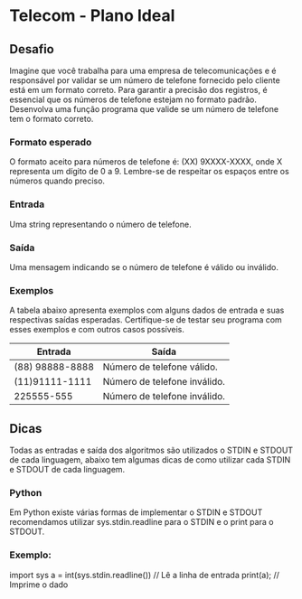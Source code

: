 # Telecom - Plano Ideal

## Desafio
Imagine que você trabalha para uma empresa de telecomunicações e é responsável por validar se um número de telefone fornecido pelo cliente está em um formato correto. Para garantir a precisão dos registros, é essencial que os números de telefone estejam no formato padrão. Desenvolva uma função programa que valide se um número de telefone tem o formato correto.

### Formato esperado
O formato aceito para números de telefone é: (XX) 9XXXX-XXXX, onde X representa um dígito de 0 a 9. Lembre-se de respeitar os espaços entre os números quando preciso.

### Entrada
Uma string representando o número de telefone.

### Saída
Uma mensagem indicando se o número de telefone é válido ou inválido.

### Exemplos
A tabela abaixo apresenta exemplos com alguns dados de entrada e suas respectivas saídas esperadas. Certifique-se de testar seu programa com esses exemplos e com outros casos possíveis.

| Entrada         | Saída                        | 
| --------------- | ---------------------------- | 
| (88) 98888-8888 | Número de telefone válido.   | 
| (11)91111-1111  | Número de telefone inválido. | 
| 225555-555      | Número de telefone inválido. | 

## Dicas

Todas as entradas e saída dos algoritmos são utilizados o STDIN e STDOUT de cada linguagem, abaixo tem algumas dicas de como utilizar cada STDIN e STDOUT de cada linguagem.

### Python
Em Python existe várias formas de implementar o STDIN e STDOUT recomendamos utilizar sys.stdin.readline para o STDIN e o print para o STDOUT.

### Exemplo:
import sys
a = int(sys.stdin.readline()) // Lê a linha de entrada
print(a); // Imprime o dado